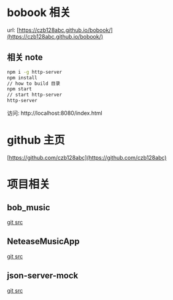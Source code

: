 # bobook 相关

url: [https://czb128abc.github.io/bobook/](https://czb128abc.github.io/bobook/)

## 相关 note

```sh
npm i -g http-server
npm install
// how to build 目录
npm start
// start http-server
http-server
```

访问:
http://localhost:8080/index.html

# github 主页

[https://github.com/czb128abc](https://github.com/czb128abc)

# 项目相关

## bob_music

[git src](https://github.com/czb128abc/bob_music.git)

## NeteaseMusicApp

[git src](https://github.com/czb128abc/NeteaseMusicApp.git)

## json-server-mock

[git src](https://github.com/czb128abc/json-server-mock.git)
